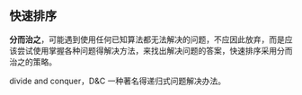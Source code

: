 ## 快速排序

**分而治之**，可能遇到使用任何已知算法都无法解决的问题，不应因此放弃，而是应该尝试使用掌握各种问题得解决方法，来找出解决问题的答案，快速排序采用分而治之的策略。

divide and conquer，D&C  一种著名得递归式问题解决办法。

